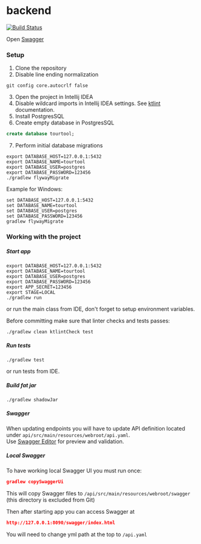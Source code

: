 # backend
[![Build Status](http://149.156.146.249:60001/jenkins/job/backend/job/master/badge/icon?style=flat-square)](http://149.156.146.249:60001/jenkins/job/backend/job/master/)

Open [Swagger](http://149.156.146.249:60001/api/swagger/index.html)

### Setup

1. Clone the repository
2. Disable line ending normalization
```
git config core.autocrlf false
```
3. Open the project in Intellij IDEA
4. Disable wildcard imports in Intellij IDEA settings. See [ktlint](https://github.com/pinterest/ktlint#option-3) documentation. 
5. Install PostgresSQL
6. Create empty database in PostgresSQL
```sql
create database tourtool;
```
7. Perform initial database migrations
```
export DATABASE_HOST=127.0.0.1:5432
export DATABASE_NAME=tourtool
export DATABASE_USER=postgres
export DATABASE_PASSWORD=123456
./gradlew flywayMigrate
```

Example for Windows:
```
set DATABASE_HOST=127.0.0.1:5432
set DATABASE_NAME=tourtool
set DATABASE_USER=postgres
set DATABASE_PASSWORD=123456
gradlew flywayMigrate
```

### Working with the project

##### Start app
```
export DATABASE_HOST=127.0.0.1:5432
export DATABASE_NAME=tourtool
export DATABASE_USER=postgres
export DATABASE_PASSWORD=123456
export APP_SECRET=123456
export STAGE=LOCAL
./gradlew run
```
or run the main class from IDE, don't forget to setup environment variables.

Before committing make sure that linter checks and tests passes:
```
./gradlew clean ktlintCheck test
```

##### Run tests
```
./gradlew test
```
or run tests from IDE.

##### Build fat jar
```
./gradlew shadowJar
```

##### Swagger  
When updating endpoints you will have to update API definition
located under `api/src/main/resources/webroot/api.yaml`.  
Use [Swagger Editor](https://editor.swagger.io/) for preview and validation.

##### Local Swagger

To have working local Swagger UI you must run once:
```json
gradlew copySwaggerUi
```
This will copy Swagger files to `/api/src/main/resources/webroot/swagger` 
(this directory is excluded from Git)

Then after starting app you can access Swagger at
```json
http://127.0.0.1:8090/swagger/index.html
```
You will need to change yml path at the top to `/api.yaml`
